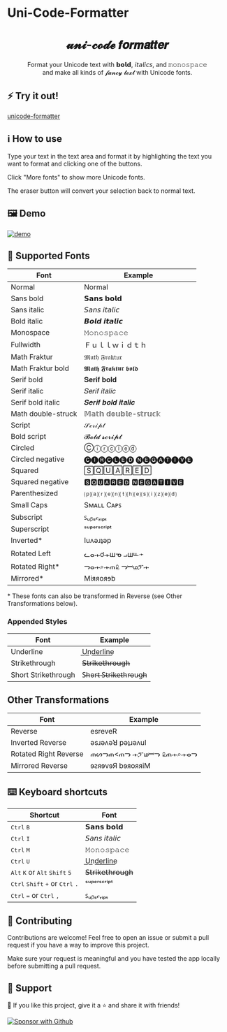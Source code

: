 # Uni-Code-Formatter

<h1 align="center" title="Unicode Formatter">𝓾𝓷𝓲-𝓬𝓸𝓭𝓮 𝙛𝙤𝙧𝙢𝙖𝙩𝙩𝙚𝙧</h1>

<p align="center">
  Format your Unicode text with 𝗯𝗼𝗹𝗱, 𝘪𝘵𝘢𝘭𝘪𝘤𝘴, and 𝚖𝚘𝚗𝚘𝚜𝚙𝚊𝚌𝚎
  <br/>
  and make all kinds of 𝓯𝓪𝓷𝓬𝔂 𝓽𝓮𝔁𝓽 with Unicode fonts.
</p>


## ⚡ Try it out!

[unicode-formatter](https://github.com/Rahul1998sys/Uni-Code-Formatter)

## ℹ️ How to use

Type your text in the text area and format it by highlighting the text you want to format and clicking one of the buttons.

Click "More fonts" to show more Unicode fonts.

The eraser button will convert your selection back to normal text.

## 🖼️ Demo

[![demo](https://user-images.githubusercontent.com/51421669/115247650-f9e60d80-a0f4-11eb-92dd-4fd060d8fd7a.gif)](https://unicode-formatter.demolab.com)

## 📜 Supported Fonts

| Font               | Example            |
| ------------------ | ------------------ |
| Normal             | Normal             |
| Sans bold          | 𝗦𝗮𝗻𝘀 𝗯𝗼𝗹𝗱          |
| Sans italic        | 𝘚𝘢𝘯𝘴 𝘪𝘵𝘢𝘭𝘪𝘤        |
| Bold italic        | 𝘽𝙤𝙡𝙙 𝙞𝙩𝙖𝙡𝙞𝙘        |
| Monospace          | 𝙼𝚘𝚗𝚘𝚜𝚙𝚊𝚌𝚎          |
| Fullwidth          | Ｆｕｌｌｗｉｄｔｈ |
| Math Fraktur       | 𝔐𝔞𝔱𝔥 𝔉𝔯𝔞𝔨𝔱𝔲𝔯       |
| Math Fraktur bold  | 𝕸𝖆𝖙𝖍 𝕱𝖗𝖆𝖐𝖙𝖚𝖗 𝖇𝖔𝖑𝖉  |
| Serif bold         | 𝐒𝐞𝐫𝐢𝐟 𝐛𝐨𝐥𝐝         |
| Serif italic       | 𝑆𝑒𝑟𝑖𝑓 𝑖𝑡𝑎𝑙𝑖𝑐       |
| Serif bold italic  | 𝑺𝒆𝒓𝒊𝒇 𝒃𝒐𝒍𝒅 𝒊𝒕𝒂𝒍𝒊𝒄  |
| Math double-struck | 𝕄𝕒𝕥𝕙 𝕕𝕠𝕦𝕓𝕝𝕖-𝕤𝕥𝕣𝕦𝕔𝕜 |
| Script             | 𝒮𝒸𝓇𝒾𝓅𝓉             |
| Bold script        | 𝓑𝓸𝓵𝓭 𝓼𝓬𝓻𝓲𝓹𝓽        |
| Circled            | Ⓒⓘⓡⓒⓛⓔⓓ            |
| Circled negative   | 🅒🅘🅡🅒🅛🅔🅓 🅝🅔🅖🅐🅣🅘🅥🅔   |
| Squared            | 🅂🅀🅄🄰🅁🄴🄳            |
| Squared negative   | 🆂🆀🆄🅰🆁🅴🅳 🅽🅴🅶🅰🆃🅸🆅🅴   |
| Parenthesized      | ⒫⒜⒭⒠⒩⒯⒣⒠⒮⒤⒵⒠⒟      |
| Small Caps         | Sᴍᴀʟʟ Cᴀᴩꜱ         |
| Subscript          | ꜱᵤᵦₛ𝒸ᵣᵢₚₜ          |
| Superscript        | ˢᵘᵖᵉʳˢᶜʳⁱᵖᵗ        |
| Inverted\*         | Iuʌǝɹʇǝp           |
| Rotated Left       | ᓚⴰ𝀏ơ𝀏шᓀ ⨼ш𝈯𝀏       |
| Rotated Right\*    | ᓓⴰ𝀏⌕𝀏ጠ௨ ᓓ𝄩மፓ𝀏      |
| Mirrored\*         | Miᴙᴙoᴙɘb           |

\* These fonts can also be transformed in Reverse (see Other Transformations below).

### Appended Styles

| Font                | Example             |
| ------------------- | ------------------- |
| Underline           | U͟n͟d͟e͟r͟l͟i͟n͟e͟           |
| Strikethrough       | 𝖲̶𝗍̶𝗋̶𝗂̶𝗄̶𝖾̶𝗍̶𝗁̶𝗋̶𝗈̶𝗎̶𝗀̶𝗁̶       |
| Short Strikethrough | S̵h̵o̵r̵t̵ ̵S̵t̵r̵i̵k̵e̵t̵h̵r̵o̵u̵g̵h̵ |

## Other Transformations

| Font                  | Example               |
| --------------------- | --------------------- |
| Reverse               | esreveR               |
| Inverted Reverse      | ǝsɹǝʌǝꓤ pǝʇɹǝʌuI      |
| Rotated Right Reverse | ጠᔕᓓጠ<ጠᓓ 𝀏ፓம𝄩ᓓ ௨ጠ𝀏⌕𝀏ⴰᓓ |
| Mirrored Reverse      | ɘꙅᴙɘvɘЯ bɘᴙoᴙᴙiM      |

## ⌨️ Keyboard shortcuts

| Shortcut                                                                      | Font          |
| ----------------------------------------------------------------------------- | ------------- |
| <kbd>Ctrl</kbd> <kbd>B</kbd>                                                  | 𝗦𝗮𝗻𝘀 𝗯𝗼𝗹𝗱     |
| <kbd>Ctrl</kbd> <kbd>I</kbd>                                                  | 𝘚𝘢𝘯𝘴 𝘪𝘵𝘢𝘭𝘪𝘤   |
| <kbd>Ctrl</kbd> <kbd>M</kbd>                                                  | 𝙼𝚘𝚗𝚘𝚜𝚙𝚊𝚌𝚎     |
| <kbd>Ctrl</kbd> <kbd>U</kbd>                                                  | U͟n͟d͟e͟r͟l͟i͟n͟e͟     |
| <kbd>Alt</kbd> <kbd>K</kbd> or <kbd>Alt</kbd> <kbd>Shift</kbd> <kbd>5</kbd>   | 𝖲̶𝗍̶𝗋̶𝗂̶𝗄̶𝖾̶𝗍̶𝗁̶𝗋̶𝗈̶𝗎̶𝗀̶𝗁̶ |
| <kbd>Ctrl</kbd> <kbd>Shift</kbd> <kbd>+</kbd> or <kbd>Ctrl</kbd> <kbd>.</kbd> | ˢᵘᵖᵉʳˢᶜʳⁱᵖᵗ   |
| <kbd>Ctrl</kbd> <kbd>=</kbd> or <kbd>Ctrl</kbd> <kbd>,</kbd>                  | ꜱᵤᵦₛ𝒸ᵣᵢₚₜ     |

## 🤗 Contributing

Contributions are welcome! Feel free to open an issue or submit a pull request if you have a way to improve this project.

Make sure your request is meaningful and you have tested the app locally before submitting a pull request.

## 🙋 Support

💙 If you like this project, give it a ⭐ and share it with friends!

<p align="left">
  <a href="https://github.com/Rahul1998sys"><img alt="Sponsor with Github" title="Sponsor with Github" src="https://img.shields.io/badge/-Sponsor-ea4aaa?style=for-the-badge&logo=github&logoColor=white"/></a>
</p>
